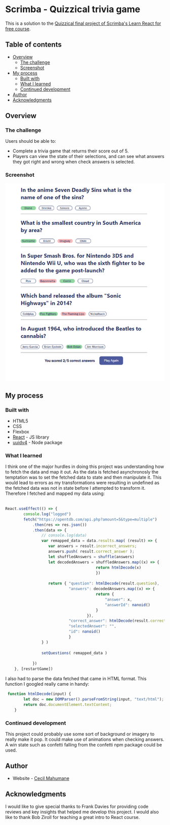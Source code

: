 # Scrimba - Quizzical trivia game

This is a solution to the [Quizzical final project of Scrimba's Learn React for free course](https://scrimba.com/learn/learnreact/react-section-4-solo-project-co24f49bea8aace7c174082c8).

## Table of contents

- [Overview](#overview)
  - [The challenge](#the-challenge)
  - [Screenshot](#screenshot)
- [My process](#my-process)
  - [Built with](#built-with)
  - [What I learned](#what-i-learned)
  - [Continued development](#continued-development)
- [Author](#author)
- [Acknowledgments](#acknowledgments)


## Overview

### The challenge

Users should be able to:

- Complete a trivia game that returns their score out of 5. 
- Players can view the state of their selections, and can see what answers they got right and wrong when check answers is selected. 

### Screenshot

![](./quizzical-screenshot.png)

## My process

### Built with

- HTML5
- CSS
- Flexbox
- [React](https://reactjs.org/) - JS library
- [uuidv4](https://www.npmjs.com/package/uuidv4) - Node package


### What I learned

I think one of the major hurdles in doing this project was understanding how to fetch the data and map it out. As the data is fetched asynchronosly the temptation was to set the fetched data to state and then manipulate it.
This would lead to errors as my transformations were resulting in undefined as the fetched data was not in state before I attempted to transform it. Therefore I fetched and mapped my data using:

```js

React.useEffect(() => {
        console.log("logged")
        fetch("https://opentdb.com/api.php?amount=5&type=multiple")
            .then(res => res.json())
            .then(data => {
                // console.log(data)
                var remapped_data = data.results.map( (result) => {
                   var answers = result.incorrect_answers;
                   answers.push( result.correct_answer );
                   let shuffledAnswers = shuffle(answers)
                   let decodedAnswers = shuffledAnswers.map((x) => {
                                        return htmlDecode(x)
                                        })
               
                   return { "question": htmlDecode(result.question), 
                            "answers": decodedAnswers.map((x) => {
                                        return {
                                            "answer": x,
                                            "answerId": nanoid()
                                        }
                                    }), 
                            "correct_answer": htmlDecode(result.correct_answer),
                            "selectedAnswer": "",
                            "id": nanoid() 
                            }
                } )
                                
                setQuestions( remapped_data )
                                
            })
    }, [restartGame]) 

```

I also had to parse the data fetched that came in HTML format. This function I googled really came in handy:

```js
 function htmlDecode(input) {
        let doc = new DOMParser().parseFromString(input, "text/html");
        return doc.documentElement.textContent;
    } 
```


### Continued development

This project could probably use some sort of background or imagery to really make it pop. 
It could make use of animations when checking answers.
A win state such as confetti falling from the confetti npm package could be used. 

## Author

- Website - [Cecil Mahumane](https://github.com/cecmahumane/quizzical-app)


## Acknowledgments

I would like to give special thanks to Frank Davies for providing code reviews and key insights that helped me develop this project. I would also like to thank Bob Ziroll for teaching a great intro to React course. 

